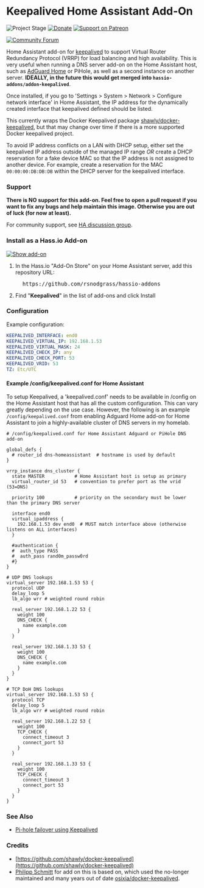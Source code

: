 # Keepalived Home Assistant Add-On

![Project Stage][project-stage-shield]
[![Donate](https://img.shields.io/badge/Donate-PayPal-green.svg)](https://www.paypal.com/cgi-bin/webscr?cmd=_donations&business=WREP29UDAMB6G)
[![Support on Patreon][patreon-shield]][patreon]

[![Community Forum][forum-shield]][forum]

Home Assistant add-on for [keepalived](https://github.com/shawly/docker-keepalived) to support Virtual Router Redundancy Protocol (VRRP) for load balancing and high availability. This is very useful when running a DNS server add-on on the Home Assistant host, such as [AdGuard Home](https://github.com/hassio-addons/addon-adguard-home) or PiHole, as well as a second instance on another server. **IDEALLY, in the future this would get merged into `hassio-addons/addon-keepalived`**.

Once installed, if you go to 'Settings > System > Network > Configure network interface' in Home Assistant, the IP address for the dynamically created interface that keepalived defined should be listed.

This currently wraps the Docker Keepalived package [shawly/docker-keepalived](https://github.com/shawly/docker-keepalived), but that may change over time if there is a more supported Docker keepalived project.

To avoid IP address conflicts on a LAN with DHCP setup, either set the keepalived IP address outside of the managed IP range *OR* create a DHCP reservation for a fake device MAC so that the IP address is not assigned to another device. For example, create a reservation for the MAC `00:00:00:DB:DB:DB` within the DHCP server for the keepalived interface.

### Support

**There is NO support for this add-on. Feel free to open a pull request if you want to fix any bugs and help maintain this image. Otherwise you are out of luck (for now at least).**

For community support, see [HA discussion group](https://community.home-assistant.io/t/using-keepalived-in-a-hassos-installation/404185/5).

### Install as a Hass.io Add-on

[![Show add-on](https://my.home-assistant.io/badges/supervisor_addon.svg)](https://my.home-assistant.io/redirect/supervisor_addon/?addon=f14f1480_keepalived&repository_url=https%3A%2F%2Fgithub.com%2Frsnodgrass%2Fhassio-addons)

1. In the Hass.io "Add-On Store" on your Home Assistant server, add this repository URL:
<pre>
     https://github.com/rsnodgrass/hassio-addons
</pre>

2. Find "__Keepalived__" in the list of add-ons and click Install


### Configuration

Example configuration:

```yaml
KEEPALIVED_INTERFACE: end0
KEEPALIVED_VIRTUAL_IP: 192.168.1.53
KEEPALIVED_VIRTUAL_MASK: 24
KEEPALIVED_CHECK_IP: any
KEEPALIVED_CHECK_PORT: 53
KEEPALIVED_VRID: 53
TZ: Etc/UTC
```


#### Example /config/keepalived.conf for Home Assistant

To setup Keepalived, a 'keepalived.conf' needs to be available in /config on the Home Assistant host that has all the custom configuration. This can vary greatly depending on the use case. However, the following is an example `/config/keepalived.conf` from enabling Adguard Home add-on for Home Assistant to join a highly-available cluster of DNS servers in my homelab.

```
# /config/keepalived.conf for Home Assistant Adguard or PiHole DNS add-on

global_defs {
  # router_id dns-homeassistant  # hostname is used by default
}

vrrp_instance dns_cluster {
  state MASTER           # Home Assistant host is setup as primary
  virtual_router_id 53   # convention to prefer port as the vrid (53=DNS)

  priority 100           # priority on the secondary must be lower than the primary DNS server

  interface end0
  virtual_ipaddress {
    192.168.1.53 dev end0  # MUST match interface above (otherwise listens on ALL interfaces)
  }

  #authentication {
  #  auth_type PASS
  #  auth_pass rand0m_passw0rd
  #}
}

# UDP DNS lookups
virtual_server 192.168.1.53 53 {
  protocol UDP
  delay_loop 5
  lb_algo wrr # weighted round robin

  real_server 192.168.1.22 53 {
    weight 100
    DNS_CHECK {
      name example.com
    }
  }

  real_server 192.168.1.33 53 {
    weight 100
    DNS_CHECK {
      name example.com
    }
  }
}

# TCP DoH DNS lookups
virtual_server 192.168.1.53 53 {
  protocol TCP
  delay_loop 5
  lb_algo wrr # weighted round robin

  real_server 192.168.1.22 53 {
    weight 100
    TCP_CHECK {
      connect_timeout 3
      connect_port 53
    }
  }

  real_server 192.168.1.33 53 {
    weight 100
    TCP_CHECK {
      connect_timeout 3
      connect_port 53
    }
  }
}
```

### See Also

* [Pi-hole failover using Keepalived](https://davidshomelab.com/pi-hole-failover-with-keepalived/)

### Credits

* [https://github.com/shawly/docker-keepalived](https://github.com/shawly/docker-keepalived)
* [Philipp Schmitt](https://github.com/pschmitt/home-assistant-addons) for add on this is based on, which used the no-longer maintained and many years out of date [osixia/docker-keepalived](https://github.com/osixia/docker-keepalived).


[forum-shield]: https://img.shields.io/badge/community-forum-brightgreen.svg
[forum]: https://community.home-assistant.io/t/using-keepalived-in-a-hassos-installation/404185/5
[patreon]: https://www.patreon.com/rsnodgrass
[patreon-shield]: https://frenck.dev/wp-content/uploads/2019/12/patreon.png
[project-stage-shield]: https://img.shields.io/badge/project%20stage-production%20ready-brightgreen.svg

